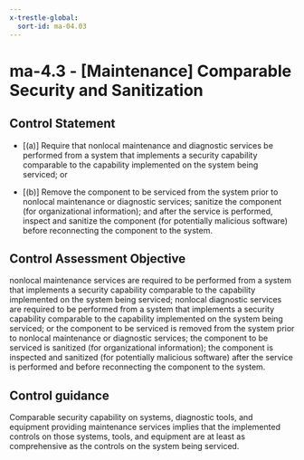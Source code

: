 ```yaml
---
x-trestle-global:
  sort-id: ma-04.03
---
```


# ma-4.3 - \[Maintenance\] Comparable Security and Sanitization

## Control Statement

- \[(a)\] Require that nonlocal maintenance and diagnostic services be performed from a system that implements a security capability comparable to the capability implemented on the system being serviced; or

- \[(b)\] Remove the component to be serviced from the system prior to nonlocal maintenance or diagnostic services; sanitize the component (for organizational information); and after the service is performed, inspect and sanitize the component (for potentially malicious software) before reconnecting the component to the system.

## Control Assessment Objective

nonlocal maintenance services are required to be performed from a system that implements a security capability comparable to the capability implemented on the system being serviced;
nonlocal diagnostic services are required to be performed from a system that implements a security capability comparable to the capability implemented on the system being serviced; or
the component to be serviced is removed from the system prior to nonlocal maintenance or diagnostic services;
the component to be serviced is sanitized (for organizational information);
the component is inspected and sanitized (for potentially malicious software) after the service is performed and before reconnecting the component to the system.

## Control guidance

Comparable security capability on systems, diagnostic tools, and equipment providing maintenance services implies that the implemented controls on those systems, tools, and equipment are at least as comprehensive as the controls on the system being serviced.
